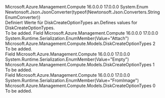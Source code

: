 <Type Name="DiskCreateOptionTypes" FullName="Microsoft.Azure.Management.Compute.Models.DiskCreateOptionTypes">
  <TypeSignature Language="C#" Value="public enum DiskCreateOptionTypes" />
  <TypeSignature Language="ILAsm" Value=".class public auto ansi sealed DiskCreateOptionTypes extends System.Enum" />
  <TypeSignature Language="DocId" Value="T:Microsoft.Azure.Management.Compute.Models.DiskCreateOptionTypes" />
  <TypeSignature Language="VB.NET" Value="Public Enum DiskCreateOptionTypes" />
  <TypeSignature Language="F#" Value="type DiskCreateOptionTypes = " />
  <AssemblyInfo>
    <AssemblyName>Microsoft.Azure.Management.Compute</AssemblyName>
    <AssemblyVersion>16.0.0.0</AssemblyVersion>
    <AssemblyVersion>17.0.0.0</AssemblyVersion>
  </AssemblyInfo>
  <Base>
    <BaseTypeName>System.Enum</BaseTypeName>
  </Base>
  <Attributes>
    <Attribute>
      <AttributeName>Newtonsoft.Json.JsonConverter(typeof(Newtonsoft.Json.Converters.StringEnumConverter))</AttributeName>
    </Attribute>
  </Attributes>
  <Docs>
    <summary>
            <span data-ttu-id="fd723-101">Definiert Werte für DiskCreateOptionTypes an.</span><span class="sxs-lookup"><span data-stu-id="fd723-101">Defines values for DiskCreateOptionTypes.</span></span>
            </summary>
    <remarks>To be added.</remarks>
  </Docs>
  <Members>
    <Member MemberName="Attach">
      <MemberSignature Language="C#" Value="Attach" />
      <MemberSignature Language="ILAsm" Value=".field public static literal valuetype Microsoft.Azure.Management.Compute.Models.DiskCreateOptionTypes Attach = int32(2)" />
      <MemberSignature Language="DocId" Value="F:Microsoft.Azure.Management.Compute.Models.DiskCreateOptionTypes.Attach" />
      <MemberSignature Language="VB.NET" Value="Attach" />
      <MemberSignature Language="F#" Value="Attach = 2" Usage="Microsoft.Azure.Management.Compute.Models.DiskCreateOptionTypes.Attach" />
      <MemberType>Field</MemberType>
      <AssemblyInfo>
        <AssemblyName>Microsoft.Azure.Management.Compute</AssemblyName>
        <AssemblyVersion>16.0.0.0</AssemblyVersion>
        <AssemblyVersion>17.0.0.0</AssemblyVersion>
      </AssemblyInfo>
      <Attributes>
        <Attribute>
          <AttributeName>System.Runtime.Serialization.EnumMember(Value="Attach")</AttributeName>
        </Attribute>
      </Attributes>
      <ReturnValue>
        <ReturnType>Microsoft.Azure.Management.Compute.Models.DiskCreateOptionTypes</ReturnType>
      </ReturnValue>
      <MemberValue>2</MemberValue>
      <Docs>
        <summary>To be added.</summary>
      </Docs>
    </Member>
    <Member MemberName="Empty">
      <MemberSignature Language="C#" Value="Empty" />
      <MemberSignature Language="ILAsm" Value=".field public static literal valuetype Microsoft.Azure.Management.Compute.Models.DiskCreateOptionTypes Empty = int32(1)" />
      <MemberSignature Language="DocId" Value="F:Microsoft.Azure.Management.Compute.Models.DiskCreateOptionTypes.Empty" />
      <MemberSignature Language="VB.NET" Value="Empty" />
      <MemberSignature Language="F#" Value="Empty = 1" Usage="Microsoft.Azure.Management.Compute.Models.DiskCreateOptionTypes.Empty" />
      <MemberType>Field</MemberType>
      <AssemblyInfo>
        <AssemblyName>Microsoft.Azure.Management.Compute</AssemblyName>
        <AssemblyVersion>16.0.0.0</AssemblyVersion>
        <AssemblyVersion>17.0.0.0</AssemblyVersion>
      </AssemblyInfo>
      <Attributes>
        <Attribute>
          <AttributeName>System.Runtime.Serialization.EnumMember(Value="Empty")</AttributeName>
        </Attribute>
      </Attributes>
      <ReturnValue>
        <ReturnType>Microsoft.Azure.Management.Compute.Models.DiskCreateOptionTypes</ReturnType>
      </ReturnValue>
      <MemberValue>1</MemberValue>
      <Docs>
        <summary>To be added.</summary>
      </Docs>
    </Member>
    <Member MemberName="FromImage">
      <MemberSignature Language="C#" Value="FromImage" />
      <MemberSignature Language="ILAsm" Value=".field public static literal valuetype Microsoft.Azure.Management.Compute.Models.DiskCreateOptionTypes FromImage = int32(0)" />
      <MemberSignature Language="DocId" Value="F:Microsoft.Azure.Management.Compute.Models.DiskCreateOptionTypes.FromImage" />
      <MemberSignature Language="VB.NET" Value="FromImage" />
      <MemberSignature Language="F#" Value="FromImage = 0" Usage="Microsoft.Azure.Management.Compute.Models.DiskCreateOptionTypes.FromImage" />
      <MemberType>Field</MemberType>
      <AssemblyInfo>
        <AssemblyName>Microsoft.Azure.Management.Compute</AssemblyName>
        <AssemblyVersion>16.0.0.0</AssemblyVersion>
        <AssemblyVersion>17.0.0.0</AssemblyVersion>
      </AssemblyInfo>
      <Attributes>
        <Attribute>
          <AttributeName>System.Runtime.Serialization.EnumMember(Value="FromImage")</AttributeName>
        </Attribute>
      </Attributes>
      <ReturnValue>
        <ReturnType>Microsoft.Azure.Management.Compute.Models.DiskCreateOptionTypes</ReturnType>
      </ReturnValue>
      <MemberValue>0</MemberValue>
      <Docs>
        <summary>To be added.</summary>
      </Docs>
    </Member>
  </Members>
</Type>